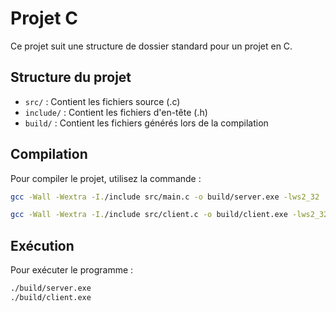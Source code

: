 # Projet C
<!--
    Filename: README.md
    Description: Documentation du projet
    Version: 1.0
    Created: 18/12/2024
    Author: Valentin Pizzio
    Organization: 
-->

Ce projet suit une structure de dossier standard pour un projet en C.

## Structure du projet

- `src/` : Contient les fichiers source (.c)
- `include/` : Contient les fichiers d'en-tête (.h)
- `build/` : Contient les fichiers générés lors de la compilation

## Compilation

Pour compiler le projet, utilisez la commande :
```bash
gcc -Wall -Wextra -I./include src/main.c -o build/server.exe -lws2_32

gcc -Wall -Wextra -I./include src/client.c -o build/client.exe -lws2_32
```

## Exécution

Pour exécuter le programme :
```bash
./build/server.exe
./build/client.exe
```

